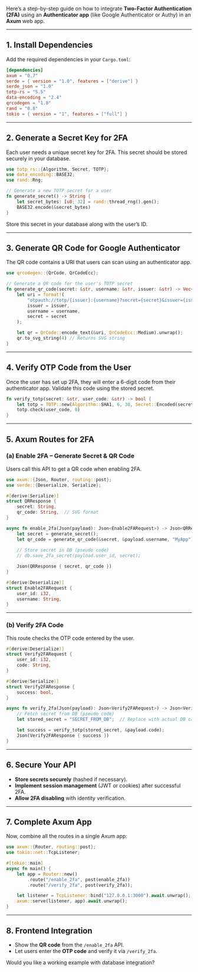 Here’s a step-by-step guide on how to integrate **Two-Factor Authentication (2FA)** using an **Authenticator app** (like Google Authenticator or Authy) in an **Axum** web app.

---

## **1. Install Dependencies**
Add the required dependencies in your `Cargo.toml`:

```toml
[dependencies]
axum = "0.7"
serde = { version = "1.0", features = ["derive"] }
serde_json = "1.0"
totp-rs = "5.5"
data-encoding = "2.4"
qrcodegen = "1.8"
rand = "0.8"
tokio = { version = "1", features = ["full"] }
```

---

## **2. Generate a Secret Key for 2FA**
Each user needs a unique secret key for 2FA. This secret should be stored securely in your database.

```rust
use totp_rs::{Algorithm, Secret, TOTP};
use data_encoding::BASE32;
use rand::Rng;

// Generate a new TOTP secret for a user
fn generate_secret() -> String {
    let secret_bytes: [u8; 32] = rand::thread_rng().gen();
    BASE32.encode(&secret_bytes)
}
```

Store this secret in your database along with the user’s ID.

---

## **3. Generate QR Code for Google Authenticator**
The QR code contains a URI that users can scan using an authenticator app.

```rust
use qrcodegen::{QrCode, QrCodeEcc};

// Generate a QR code for the user's TOTP secret
fn generate_qr_code(secret: &str, username: &str, issuer: &str) -> Vec<u8> {
    let uri = format!(
        "otpauth://totp/{issuer}:{username}?secret={secret}&issuer={issuer}&algorithm=SHA1&digits=6&period=30",
        issuer = issuer,
        username = username,
        secret = secret
    );

    let qr = QrCode::encode_text(&uri, QrCodeEcc::Medium).unwrap();
    qr.to_svg_string(4) // Returns SVG string
}
```

---

## **4. Verify OTP Code from the User**
Once the user has set up 2FA, they will enter a 6-digit code from their authenticator app. Validate this code using the stored secret.

```rust
fn verify_totp(secret: &str, user_code: &str) -> bool {
    let totp = TOTP::new(Algorithm::SHA1, 6, 30, Secret::Encoded(secret.to_string()).to_bytes().unwrap()).unwrap();
    totp.check(user_code, 0)
}
```

---

## **5. Axum Routes for 2FA**
### **(a) Enable 2FA – Generate Secret & QR Code**
Users call this API to get a QR code when enabling 2FA.

```rust
use axum::{Json, Router, routing::post};
use serde::{Deserialize, Serialize};

#[derive(Serialize)]
struct QRResponse {
    secret: String,
    qr_code: String,  // SVG format
}

async fn enable_2fa(Json(payload): Json<Enable2FARequest>) -> Json<QRResponse> {
    let secret = generate_secret();
    let qr_code = generate_qr_code(&secret, &payload.username, "MyApp");
    
    // Store secret in DB (pseudo code)
    // db.save_2fa_secret(payload.user_id, secret);

    Json(QRResponse { secret, qr_code })
}

#[derive(Deserialize)]
struct Enable2FARequest {
    user_id: i32,
    username: String,
}
```

---

### **(b) Verify 2FA Code**
This route checks the OTP code entered by the user.

```rust
#[derive(Deserialize)]
struct Verify2FARequest {
    user_id: i32,
    code: String,
}

#[derive(Serialize)]
struct Verify2FAResponse {
    success: bool,
}

async fn verify_2fa(Json(payload): Json<Verify2FARequest>) -> Json<Verify2FAResponse> {
    // Fetch secret from DB (pseudo code)
    let stored_secret = "SECRET_FROM_DB";  // Replace with actual DB call

    let success = verify_totp(stored_secret, &payload.code);
    Json(Verify2FAResponse { success })
}
```

---

## **6. Secure Your API**
- **Store secrets securely** (hashed if necessary).
- **Implement session management** (JWT or cookies) after successful 2FA.
- **Allow 2FA disabling** with identity verification.

---

## **7. Complete Axum App**
Now, combine all the routes in a single Axum app:

```rust
use axum::{Router, routing::post};
use tokio::net::TcpListener;

#[tokio::main]
async fn main() {
    let app = Router::new()
        .route("/enable_2fa", post(enable_2fa))
        .route("/verify_2fa", post(verify_2fa));

    let listener = TcpListener::bind("127.0.0.1:3000").await.unwrap();
    axum::serve(listener, app).await.unwrap();
}
```

---

## **8. Frontend Integration**
- Show the **QR code** from the `/enable_2fa` API.
- Let users enter the **OTP code** and verify it via `/verify_2fa`.

Would you like a working example with database integration?
